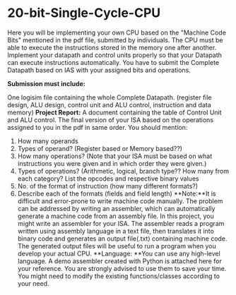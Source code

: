 # 20-bit-Single-Cycle-CPU

Here you will be implementing your own CPU based on the "Machine Code Bits" mentioned in the pdf file, submitted by individuals. The CPU must be able to execute the instructions stored in the memory one after another. Implement your datapath and control units properly so that your Datapath can execute instructions automatically. You have to submit the Complete Datapath based on IAS with your assigned bits  and operations.

**Submission must include:**

One logisim file containing the whole Complete Datapath. (register file design, ALU design, control unit and ALU control, instruction and data memory)
**Project Report:**
A document containing the table of Control Unit and ALU control.
The final version of your ISA based on the operations assigned to you in the pdf in same order.  You should mention:    
1) How many operands
2) Types of operand? (Register based or Memory based??)
3) How many operations? (Note that your ISA must be based on what instructions you were given and in which order they were given.)
4) Types of operations? (Arithmetic, logical, branch type?? How many from each category? List the opcodes and respective binary values
5) No. of the format of instruction (how many different formats?)
6) Describe each of the formats (fields and field length)
**Note:**It is difficult and error-prone to write machine code manually. The problem can be addressed by writing an assembler, which can automatically generate a machine code from an assembly file. In this project,  you might write an assembler for your ISA. The assembler reads a program written using assembly language in a text file, then translates it into binary code and generates an output file(.txt) containing machine code. The generated output files will be useful to run a program when you develop your actual CPU. 
**Language: **You can use any high-level language. A demo assembler created with Python is attached here for your reference. You are strongly advised to use them to save your time. You might need to modify the existing functions/classes according to your need.
